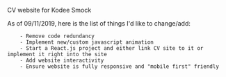 CV website for Kodee Smock

As of 09/11/2019, here is the list of things I'd like to change/add:

        - Remove code redundancy
        - Implement new/custom javascript animation
        - Start a React.js project and either link CV site to it or implement it right into the site
        - Add website interactivity
        - Ensure website is fully responsive and "mobile first" friendly
